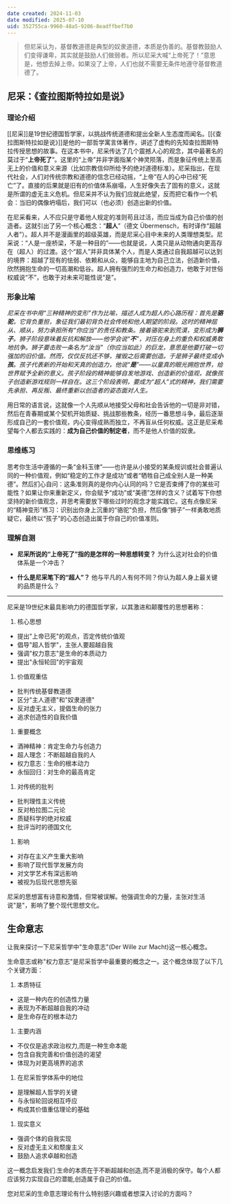 ```yaml
---
date created: 2024-11-03
date modified: 2025-07-10
uid: 352755ca-9960-48a5-9206-8eadffbef7b0
---
```

>  但尼采认为，基督教道德是典型的奴隶道德，本质是伪善的。基督教鼓励人们变得谦卑，其实就是鼓励人们做弱者。所以尼采大喊“上帝死了！”意思是，他想去掉上帝。如果没了上帝，人们也就不需要无条件地遵守基督教道德了。

## 尼采：《查拉图斯特拉如是说》

### 理论介绍

[[尼采]]是19世纪德国哲学家，以挑战传统道德和提出全新人生态度而闻名。[[《查拉图斯特拉如是说》]]是他的一部哲学寓言体著作，讲述了虚构的先知查拉图斯特拉传授思想的故事。在这本书中，尼采传达了几个震撼人心的观念，其中最著名的莫过于“**上帝死了**”。这里的“上帝”并非字面指某个神灵陨落，而是象征传统上至高无上的价值和意义来源（比如宗教信仰所给予的绝对道德标准）。尼采指出，在现代社会，人们对传统宗教和道德的信念已经动摇，“上帝”在人的心中已经“死亡”了。直接的后果就是旧有的价值体系崩塌，人生好像失去了固有的意义，这就是所谓的虚无主义危机。但尼采并不认为我们应就此绝望，反而把它看作一个机会：当旧的偶像坍塌后，我们可以（也必须）创造出新的价值。

在尼采看来，人不应只是守着他人规定的准则苟且过活，而应当成为自己价值的创造者。这就引出了另一个核心概念：“**超人**”（德文 Übermensch，有时译作“超越人者”）。超人并不是漫画里的超级英雄，而是尼采心目中未来的人类理想类型。尼采说：“人是一座桥梁，不是一种目的”——也就是说，人类只是从动物通向更高存在（超人）的过渡。这个“超人”并非具体某个人，而是人类通过自我超越可以达到的境界：超越了现有的怯弱、依赖和从众，能够自主地为自己立法，创造新价值，欣然拥抱生命的一切高潮和低谷。超人拥有强烈的生命力和创造力，他敢于对世俗权威说“不”，也敢于对未来可能性说“是”。

### 形象比喻

*尼采在书中用“三种精神的变形”作为比喻，描述人成为超人的心路历程：首先是**骆驼**，它背负重担，象征我们最初背负社会传统和他人期望的阶段。这时的精神屈从、顺从，努力承担所有“你应当”的责任和教条。接着骆驼来到荒漠，变形成为**狮子**。狮子阶段意味着反抗和解放——他学会说“**不**”，对压在身上的重负和权威勇敢地抗争。狮子要击败一条名为“汝当”（你应当如此）的巨龙，意思是他要打破一切强加的旧价值。然而，仅仅反抗还不够，摧毁之后需要创造。于是狮子最终变成**小孩**。孩子代表新的开始和天真的创造力，他说“**是**”——以童真的眼光拥抱世界，给世界赋予全新的意义。孩子阶段的精神能够自发地游戏、创造新的价值观，就像孩子创造新游戏规则一样自在。这三个阶段表明，要成为“超人”式的精神，我们需要先承担、再反叛、最终重新以创造者的姿态面对人生。*

用日常的语言说，这就像一个人先顺从地接受父母和社会告诉他的一切是非对错，然后在青春期或某个契机开始质疑、挑战那些教条，经历一番思想斗争，最后逐渐形成自己的一套价值观，内心变得成熟而独立，不再盲从任何权威。这正是尼采希望每个人都去实践的：**成为自己价值的制定者**，而不是他人价值的奴隶。

### 思维练习

思考你生活中遵循的一条“金科玉律”——也许是从小接受的某条规训或社会普遍认同的一种价值观，例如“稳定的工作才是成功”或者“牺牲自己成全别人是一种美德”。然后扪心自问：这条准则真的是你内心认同的吗？它是否束缚了你的某些可能性？如果让你来重新定义，你会赋予“成功”或“美德”怎样的含义？试着写下你想坚持的新价值观念，并思考需要放下哪些过时的观念才能实践它。这有点像尼采的“精神变形”练习：识别出你身上沉重的“骆驼”负担，然后像“狮子”一样勇敢地质疑它，最终以“孩子”的心态创造出属于你自己的价值准则。

### 理解自测

- **尼采所说的“上帝死了”指的是怎样的一种思想转变？** 为什么这对社会的价值体系是一个冲击？
    
- **什么是尼采笔下的“超人”？** 他与平凡的人有何不同？你认为超人身上最关键的品质是什么？


___

尼采是19世纪末最具影响力的德国哲学家，以其激进和颠覆性的思想著称：

1. 核心思想

- 提出"上帝已死"的观点，否定传统价值观
- 倡导"超人哲学"，主张人要超越自我
- 强调"权力意志"是生命的本质动力
- 提出"永恒轮回"的宇宙观

1. 价值观重估

- 批判传统基督教道德
- 区分"主人道德"和"奴隶道德"
- 反对虚无主义，提倡生命的张力
- 追求创造性的自我价值

1. 重要概念

- 酒神精神：肯定生命力与创造力
- 超人理念：不断超越自我的人
- 权力意志：生命的根本动力
- 永恒回归：对生命的最高肯定

1. 对传统的批判

- 批判理性主义传统
- 反对柏拉图二元论
- 质疑科学的绝对权威
- 批评当时的德国文化

1. 影响

- 对存在主义产生重大影响
- 影响了现代哲学发展方向
- 对文学艺术有深远影响
- 被视为后现代思想先驱

尼采的思想富有诗意和激情，但常被误解。他强调生命的力量，主张对生活说"是"，影响了整个现代思想文化。

## 生命意志

让我来探讨一下尼采哲学中"生命意志"(Der Wille zur Macht)这一核心概念。

生命意志或称"权力意志"是尼采哲学中最重要的概念之一。这个概念体现了以下几个关键方面：

1. 本质特征
- 这是一种内在的创造性力量
- 表现为不断超越自我的冲动
- 是生命存在的根本动力

1. 主要内涵
- 不仅仅是追求政治权力,而是一种生命本能
- 包含自我完善和价值创造的渴望
- 体现为对更高境界的追求

1. 在尼采哲学体系中的地位
- 是理解超人哲学的关键
- 与永恒轮回说相互呼应
- 构成其价值重估理论的基础

1. 现实意义
- 强调个体的自我实现
- 反对虚无主义和颓废主义
- 鼓励人追求卓越和创造

这一概念启发我们:生命的本质在于不断超越和创造,而不是消极的保守。每个人都应该努力实现自己的潜能,创造属于自己的价值。

您对尼采的生命意志理论有什么特别感兴趣或者想深入讨论的方面吗？
